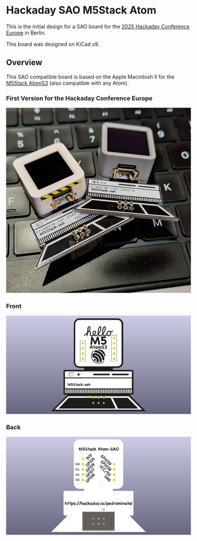 # Hackaday SAO M5Stack Atom

This is the initial design for a SAO board for the [2025 Hackaday Conference Europe](https://hackaday.com/2025/01/14/hackaday-europe-2025-tickets-on-sale-and-cfp-extended-until-friday/) in Berlin.

This board was designed on KiCad v9.

## Overview

This SAO compatible board is based on the Apple Macintosh II for the [M5Stack AtomS3](https://docs.m5stack.com/en/core/AtomS3) (also compatible with any Atom).

### First Version for the Hackaday Conference Europe

![Front](hardware/m5stack-osh-first-version.jpeg)

### Front

![Front](hardware/hackaday-sao-m5stack-atoms3-front.png)

### Back

![Back](hardware/hackaday-sao-m5stack-atoms3-back.png)

